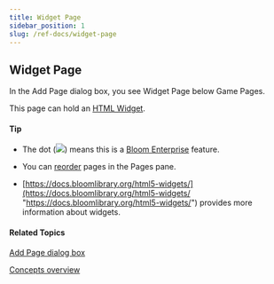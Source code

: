 ```yaml
---
title: Widget Page
sidebar_position: 1
slug: /ref-docs/widget-page
---
```


## Widget Page

In the Add Page dialog box, you see Widget Page below Game Pages.

This page can hold an [HTML Widget](HTML_Widget.md).

#### Tip

-   The dot (![](/ref-docs-assets/images/Concepts/AddPageBE.png)) means this is a [Bloom Enterprise](../Tasks/Edit_tasks/Enterprise/EnterpriseRequired.md) feature.
    
-   You can [reorder](../Tasks/Edit_tasks/Reorder_pages.md) pages in the Pages pane.
    
-   [https://docs.bloomlibrary.org/html5-widgets/](https://docs.bloomlibrary.org/html5-widgets/ "https://docs.bloomlibrary.org/html5-widgets/") provides more information about widgets.
    

#### Related Topics

[Add Page dialog box](../User_Interface/Dialog_boxes/Dialog_boxes_overview.md)

[Concepts overview](Concepts_overview.md)